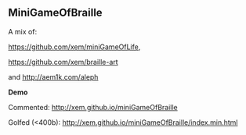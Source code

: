 MiniGameOfBraille
--

A mix of:

https://github.com/xem/miniGameOfLife,

https://github.com/xem/braille-art

and http://aem1k.com/aleph


**Demo**

Commented: http://xem.github.io/miniGameOfBraille

Golfed (<400b): http://xem.github.io/miniGameOfBraille/index.min.html
